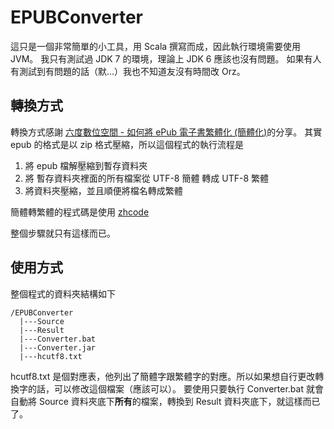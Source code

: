 EPUBConverter
===============

這只是一個非常簡單的小工具，用 Scala 撰寫而成，因此執行環境需要使用 JVM。
我只有測試過 JDK 7 的環境，理論上 JDK 6 應該也沒有問題。
如果有人有測試到有問題的話（默...）我也不知道友沒有時間改 Orz。

轉換方式
---------------

轉換方式感謝 [六度數位空間 - 如何將 ePub 電子書繁體化 (簡體化)](http://jeremy.ssinrc.org/?p=327)的分享。
其實 epub 的格式是以 zip 格式壓縮，所以這個程式的執行流程是

1. 將 epub 檔解壓縮到暫存資料夾
2. 將 暫存資料夾裡面的所有檔案從 UTF-8 簡體 轉成 UTF-8 繁體
3. 將資料夾壓縮，並且順便將檔名轉成繁體

簡體轉繁體的程式碼是使用 [zhcode](http://www.mandarintools.com/zhcode.html)

整個步驟就只有這樣而已。

使用方式
---------------

整個程式的資料夾結構如下

~~~~~~
/EPUBConverter
  |---Source
  |---Result
  |---Converter.bat
  |---Converter.jar
  |---hcutf8.txt

~~~~~~

hcutf8.txt 是個對應表，他列出了簡體字跟繁體字的對應。所以如果想自行更改轉換字的話，可以修改這個檔案（應該可以）。
要使用只要執行 Converter.bat 就會自動將 Source 資料夾底下**所有**的檔案，轉換到 Result 資料夾底下，就這樣而已了。


